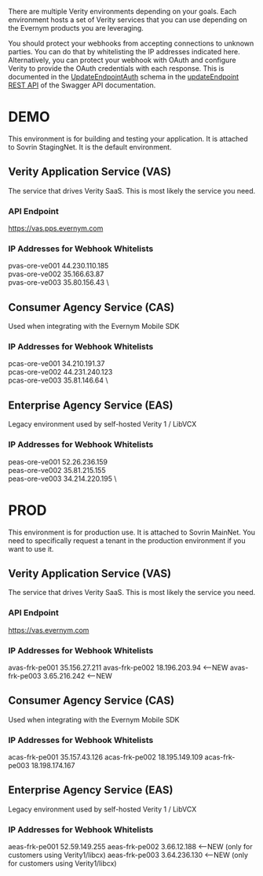 There are multiple Verity environments depending on your goals. Each environment hosts a set of Verity services that you can use depending on the Evernym products you are leveraging.

You should protect your webhooks from accepting connections to unknown parties. You can do that by whitelisting the IP addresses indicated here. Alternatively, you can protect your webhook with OAuth and configure Verity to provide the OAuth credentials with each response. This is documented in the [UpdateEndpointAuth](https://app.swaggerhub.com/apis/evernym/verity-rest-api/1.0#/UpdateEndpointAuth) schema in the [updateEndpoint REST API](https://app.swaggerhub.com/apis/evernym/verity-rest-api/1.0#/UpdateEndpoint/updateEndpoint) of the Swagger API documentation.


# DEMO

This environment is for building and testing your application. It is attached to Sovrin StagingNet. It is the default environment.

## Verity Application Service (VAS)
The service that drives Verity SaaS. This is most likely the service you need.

### API Endpoint
https://vas.pps.evernym.com

### IP Addresses for Webhook Whitelists
pvas-ore-ve001 44.230.110.185 \
pvas-ore-ve002 35.166.63.87 \
pvas-ore-ve003 35.80.156.43 \


## Consumer Agency Service (CAS)
Used when integrating with the Evernym Mobile SDK

### IP Addresses for Webhook Whitelists
pcas-ore-ve001 34.210.191.37 \
pcas-ore-ve002 44.231.240.123 \
pcas-ore-ve003 35.81.146.64 \


## Enterprise Agency Service (EAS)
Legacy environment used by self-hosted Verity 1 / LibVCX

### IP Addresses for Webhook Whitelists
peas-ore-ve001 52.26.236.159 \
peas-ore-ve002 35.81.215.155 \
peas-ore-ve003 34.214.220.195 \


# PROD

This environment is for production use. It is attached to Sovrin MainNet. You need to specifically request a tenant in the production environment if you want to use it.


## Verity Application Service (VAS)
The service that drives Verity SaaS. This is most likely the service you need.

### API Endpoint
https://vas.evernym.com

### IP Addresses for Webhook Whitelists
avas-frk-pe001 35.156.27.211
avas-frk-pe002 18.196.203.94 <--NEW
avas-frk-pe003 3.65.216.242 <--NEW


## Consumer Agency Service (CAS)
Used when integrating with the Evernym Mobile SDK

### IP Addresses for Webhook Whitelists
acas-frk-pe001 35.157.43.126
acas-frk-pe002 18.195.149.109
acas-frk-pe003 18.198.174.167


## Enterprise Agency Service (EAS)
Legacy environment used by self-hosted Verity 1 / LibVCX

### IP Addresses for Webhook Whitelists
aeas-frk-pe001 52.59.149.255
aeas-frk-pe002 3.66.12.188 <--NEW (only for customers using Verity1/libcx)
aeas-frk-pe003 3.64.236.130 <--NEW (only for customers using Verity1/libcx)
